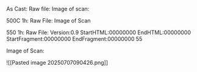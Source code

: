 As Cast:
Raw file:
Image of scan:

500C 1h:
Raw File:
Image of Scan

550 1h:
Raw File: Version:0.9 StartHTML:00000000 EndHTML:00000000 StartFragment:00000000 EndFragment:00000000 55
<!-- PUBLISH STOP -->
Image of Scan:

![[Pasted image 20250707090426.png]]
